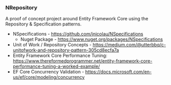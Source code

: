 ### NRepository

A proof of concept project around Entity Framework Core using the Repository & Specification patterns.


* NSpecifications - https://github.com/jnicolau/NSpecifications
  * Nuget Package - https://www.nuget.org/packages/NSpecifications
* Unit of Work / Repository Concepts - https://medium.com/@utterbbq/c-unitofwork-and-repository-pattern-305cd8ecfa7a
* Entity Framework Core Performance Tuning: https://www.thereformedprogrammer.net/entity-framework-core-performance-tuning-a-worked-example/
* EF Core Concurrency Validation - https://docs.microsoft.com/en-us/ef/core/modeling/concurrency
